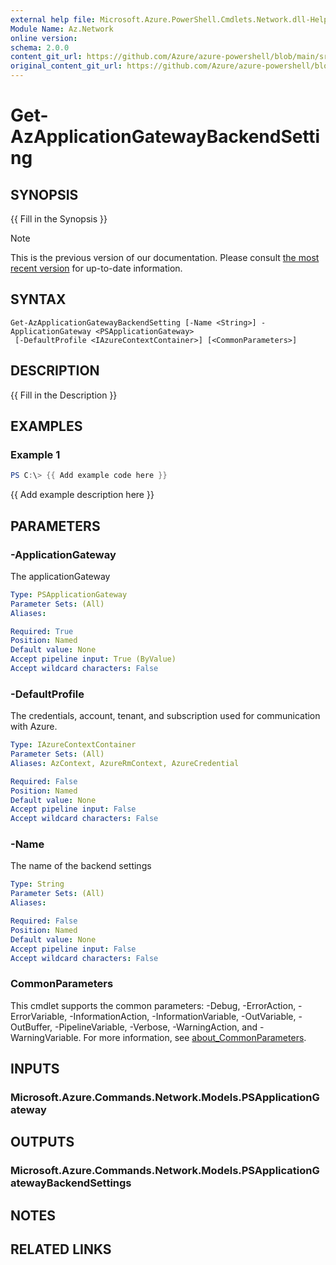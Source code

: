 ```yaml
---
external help file: Microsoft.Azure.PowerShell.Cmdlets.Network.dll-Help.xml
Module Name: Az.Network
online version: 
schema: 2.0.0
content_git_url: https://github.com/Azure/azure-powershell/blob/main/src/Network/Network/help/Get-AzApplicationGatewayBackendSetting.md
original_content_git_url: https://github.com/Azure/azure-powershell/blob/main/src/Network/Network/help/Get-AzApplicationGatewayBackendSetting.md
---
```


# Get-AzApplicationGatewayBackendSetting

## SYNOPSIS
{{ Fill in the Synopsis }}

> [!NOTE]
>This is the previous version of our documentation. Please consult [the most recent version](/powershell/module/az.network/get-azapplicationgatewaybackendsetting) for up-to-date information.

## SYNTAX

```
Get-AzApplicationGatewayBackendSetting [-Name <String>] -ApplicationGateway <PSApplicationGateway>
 [-DefaultProfile <IAzureContextContainer>] [<CommonParameters>]
```

## DESCRIPTION
{{ Fill in the Description }}

## EXAMPLES

### Example 1
```powershell
PS C:\> {{ Add example code here }}
```

{{ Add example description here }}

## PARAMETERS

### -ApplicationGateway
The applicationGateway

```yaml
Type: PSApplicationGateway
Parameter Sets: (All)
Aliases:

Required: True
Position: Named
Default value: None
Accept pipeline input: True (ByValue)
Accept wildcard characters: False
```

### -DefaultProfile
The credentials, account, tenant, and subscription used for communication with Azure.

```yaml
Type: IAzureContextContainer
Parameter Sets: (All)
Aliases: AzContext, AzureRmContext, AzureCredential

Required: False
Position: Named
Default value: None
Accept pipeline input: False
Accept wildcard characters: False
```

### -Name
The name of the backend settings

```yaml
Type: String
Parameter Sets: (All)
Aliases:

Required: False
Position: Named
Default value: None
Accept pipeline input: False
Accept wildcard characters: False
```

### CommonParameters
This cmdlet supports the common parameters: -Debug, -ErrorAction, -ErrorVariable, -InformationAction, -InformationVariable, -OutVariable, -OutBuffer, -PipelineVariable, -Verbose, -WarningAction, and -WarningVariable. For more information, see [about_CommonParameters](http://go.microsoft.com/fwlink/?LinkID=113216).

## INPUTS

### Microsoft.Azure.Commands.Network.Models.PSApplicationGateway

## OUTPUTS

### Microsoft.Azure.Commands.Network.Models.PSApplicationGatewayBackendSettings

## NOTES

## RELATED LINKS
